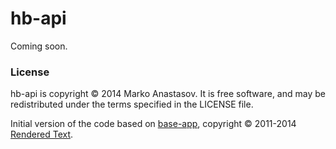 # hb-api

Coming soon.

### License

hb-api is copyright © 2014 Marko Anastasov. It is free software, and may be redistributed under the terms specified in the LICENSE file.

Initial version of the code based on [base-app](https://github.com/renderedtext/base-app), copyright © 2011-2014 [Rendered Text](http://renderedtext.com).
